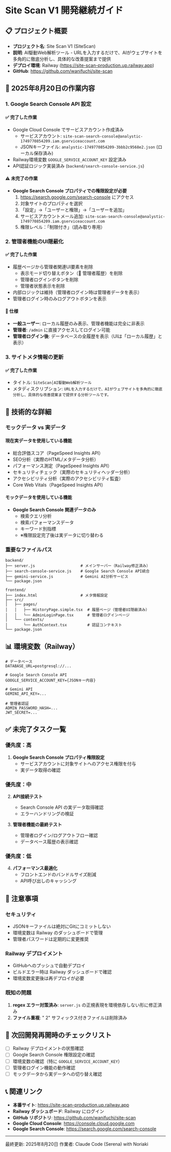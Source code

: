 # Site Scan V1 開発継続ガイド

## 📋 プロジェクト概要
- **プロジェクト名**: Site Scan V1 (SiteScan)
- **説明**: AI駆動Web解析ツール - URLを入力するだけで、AIがウェブサイトを多角的に徹底分析し、具体的な改善提案まで提供
- **デプロイ環境**: Railway (https://site-scan-production.up.railway.app)
- **GitHub**: https://github.com/wanifuchi/site-scan

## 🚀 2025年8月20日の作業内容

### 1. Google Search Console API 設定
#### ✅ 完了した作業
- Google Cloud Console でサービスアカウント作成済み
  - サービスアカウント: `site-scan-search-console@analystic-1749770854209.iam.gserviceaccount.com`
  - JSONキーファイル: `analystic-1749770854209-3bbb2c9568e2.json` (ローカル保存済み)
- Railway環境変数 `GOOGLE_SERVICE_ACCOUNT_KEY` 設定済み
- API認証ロジック実装済み (`backend/search-console-service.js`)

#### ⚠️ 未完了の作業
- **Google Search Console プロパティでの権限設定が必要**
  1. https://search.google.com/search-console にアクセス
  2. 対象サイトのプロパティを選択
  3. 「設定」→「ユーザーと権限」→「ユーザーを追加」
  4. サービスアカウントメール追加: `site-scan-search-console@analystic-1749770854209.iam.gserviceaccount.com`
  5. 権限レベル：「制限付き」（読み取り専用）

### 2. 管理者機能のUI隠蔽化
#### ✅ 完了した作業
- 履歴ページから管理者関連UI要素を削除
  - 表示モード切り替えボタン（🔐 管理者履歴）を削除
  - 管理者ログインボタンを削除
  - 管理者状態表示を削除
- 内部ロジックは維持（管理者ログイン時は管理者データを表示）
- 管理者ログイン時のみログアウトボタンを表示

#### 📝 仕様
- **一般ユーザー**: ローカル履歴のみ表示、管理者機能は完全に非表示
- **管理者**: `/admin` に直接アクセスしてログイン可能
- **管理者ログイン後**: データベースの全履歴を表示（UIは「ローカル履歴」と表示）

### 3. サイトメタ情報の更新
#### ✅ 完了した作業
- タイトル: `SiteScan│AI駆動Web解析ツール`
- メタディスクリプション: `URLを入力するだけで、AIがウェブサイトを多角的に徹底分析し、具体的な改善提案まで提供する分析ツールです。`

## 🔧 技術的な詳細

### モックデータ vs 実データ
#### 現在実データを使用している機能
- 総合評価スコア（PageSpeed Insights API）
- SEO分析（実際のHTML/メタデータ分析）
- パフォーマンス測定（PageSpeed Insights API）
- セキュリティチェック（実際のセキュリティヘッダー分析）
- アクセシビリティ分析（実際のアクセシビリティ監査）
- Core Web Vitals（PageSpeed Insights API）

#### モックデータを使用している機能
- **Google Search Console 関連データのみ**
  - 検索クエリ分析
  - 検索パフォーマンスデータ
  - キーワード別指標
  - ※権限設定完了後は実データに切り替わる

### 重要なファイルパス
```
backend/
├── server.js                    # メインサーバー（Railway修正済み）
├── search-console-service.js    # Google Search Console API統合
├── gemini-service.js            # Gemini AI分析サービス
└── package.json

frontend/
├── index.html                   # メタ情報設定
├── src/
│   ├── pages/
│   │   ├── HistoryPage.simple.tsx  # 履歴ページ（管理者UI隠蔽済み）
│   │   └── AdminLoginPage.tsx      # 管理者ログインページ
│   └── contexts/
│       └── AuthContext.tsx         # 認証コンテキスト
└── package.json
```

## 📊 環境変数（Railway）
```env
# データベース
DATABASE_URL=postgresql://...

# Google Search Console API
GOOGLE_SERVICE_ACCOUNT_KEY={JSONキー内容}

# Gemini API
GEMINI_API_KEY=...

# 管理者認証
ADMIN_PASSWORD_HASH=...
JWT_SECRET=...
```

## ✅ 未完了タスク一覧

### 優先度：高
1. **Google Search Console プロパティ権限設定**
   - サービスアカウントに対象サイトへのアクセス権限を付与
   - 実データ取得の確認

### 優先度：中
2. **API接続テスト**
   - Search Console API の実データ取得確認
   - エラーハンドリングの検証

3. **管理者機能の最終テスト**
   - 管理者ログイン/ログアウトフロー確認
   - データベース履歴の表示確認

### 優先度：低
4. **パフォーマンス最適化**
   - フロントエンドのバンドルサイズ削減
   - API呼び出しのキャッシング

## 🚨 注意事項

### セキュリティ
- JSONキーファイルは絶対にGitにコミットしない
- 環境変数は Railway のダッシュボードで管理
- 管理者パスワードは定期的に変更推奨

### Railway デプロイメント
- GitHubへのプッシュで自動デプロイ
- ビルドエラー時は Railway ダッシュボードで確認
- 環境変数変更後は再デプロイが必要

### 既知の問題
1. **regex エラー対策済み**: `server.js` の正規表現を環境依存しない形に修正済み
2. **ファイル重複**: " 2" サフィックス付きファイルは削除済み

## 🔄 次回開発再開時のチェックリスト

- [ ] Railway デプロイメントの状態確認
- [ ] Google Search Console 権限設定の確認
- [ ] 環境変数の確認（特に `GOOGLE_SERVICE_ACCOUNT_KEY`）
- [ ] 管理者ログイン機能の動作確認
- [ ] モックデータから実データへの切り替え確認

## 📞 関連リンク

- **本番サイト**: https://site-scan-production.up.railway.app
- **Railway ダッシュボード**: Railway にログイン
- **GitHub リポジトリ**: https://github.com/wanifuchi/site-scan
- **Google Cloud Console**: https://console.cloud.google.com
- **Google Search Console**: https://search.google.com/search-console

---

最終更新: 2025年8月20日
作業者: Claude Code (Serena) with Noriaki